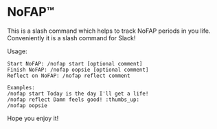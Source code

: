 # NoFAP™

This is a slash command which helps to track NoFAP periods in you life. Conveniently it is a slash command for Slack!

Usage:

```
Start NoFAP: /nofap start [optional comment]
Finish NoFAP: /nofap oopsie [optional comment]
Reflect on NoFAP: /nofap reflect comment

Examples:
/nofap start Today is the day I'll get a life!
/nofap reflect Damn feels good! :thumbs_up:
/nofap oopsie
```

Hope you enjoy it!